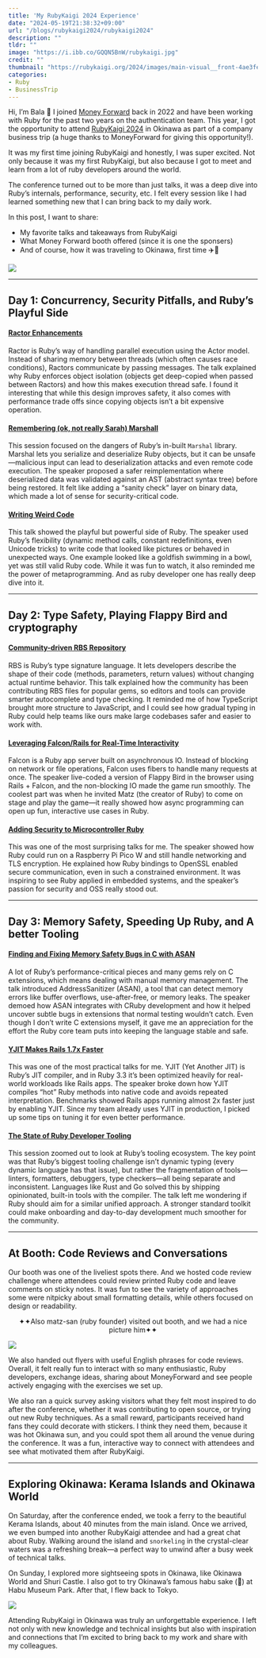 ```yaml
---
title: 'My RubyKaigi 2024 Experience'
date: "2024-05-19T21:38:32+09:00"
url: "/blogs/rubykaigi2024/rubykaigi2024"
description: ""
tldr: ""
image: "https://i.ibb.co/GQQN5BnW/rubykaigi.jpg"
credit: ""
thumbnail: "https://rubykaigi.org/2024/images/main-visual__front-4ae3fe66.svg"
categories:
- Ruby
- BusinessTrip
---
```


Hi, I’m Bala 👋
I joined [Money Forward](https://moneyforward.com/) back in 2022 and have been working with Ruby for the past two years on the authentication team. This year, I got the opportunity to attend [RubyKaigi 2024](https://rubykaigi.org/2024/) in Okinawa as part of a company business trip (a huge thanks to MoneyForward for giving this opportunity!).
 <!--more-->
It was my first time joining RubyKaigi and honestly, I was super excited. Not only because it was my first RubyKaigi, but also because I got to meet and learn from a lot of ruby developers around the world.

The conference turned out to be more than just talks, it was a deep dive into Ruby’s internals, performance, security, etc. I felt every session like I had learned something new that I can bring back to my daily work.

In this post, I want to share:
- My favorite talks and takeaways from RubyKaigi
- What Money Forward booth offered (since it is one the sponsers)
- And of course, how it was traveling to Okinawa, first time ✈️🌴

<img src="https://i.ibb.co/mrQKX3Pz/Whats-App-Image-Aug-19-2025.jpg" />

---

## Day 1: Concurrency, Security Pitfalls, and Ruby’s Playful Side

#### [Ractor Enhancements](https://rubykaigi.org/2024/presentations/ko1.html)
Ractor is Ruby’s way of handling parallel execution using the Actor model. Instead of sharing memory between threads (which often causes race conditions), Ractors communicate by passing messages. The talk explained why Ruby enforces object isolation (objects get deep-copied when passed between Ractors) and how this makes execution thread safe. I found it interesting that while this design improves safety, it also comes with performance trade offs since copying objects isn’t a bit expensive operation.


#### [Remembering (ok, not really Sarah) Marshall](https://rubykaigi.org/2024/presentations/segiddins.html)
This session focused on the dangers of Ruby’s in-built `Marshal` library. Marshal lets you serialize and deserialize Ruby objects, but it can be unsafe—malicious input can lead to deserialization attacks and even remote code execution. The speaker proposed a safer reimplementation where deserialized data was validated against an AST (abstract syntax tree) before being restored. It felt like adding a “sanity check” layer on binary data, which made a lot of sense for security-critical code.

#### [Writing Weird Code](https://rubykaigi.org/2024/presentations/tompng.html)
This talk showed the playful but powerful side of Ruby. The speaker used Ruby’s flexibility (dynamic method calls, constant redefinitions, even Unicode tricks) to write code that looked like pictures or behaved in unexpected ways. One example looked like a goldfish swimming in a bowl, yet was still valid Ruby code. While it was fun to watch, it also reminded me the power of metaprogramming. And as ruby developer one has really deep dive into it.

---

## Day 2: Type Safety, Playing Flappy Bird and cryptography

#### [Community-driven RBS Repository](https://rubykaigi.org/2024/presentations/p_ck_.html)
RBS is Ruby’s type signature language. It lets developers describe the shape of their code (methods, parameters, return values) without changing actual runtime behavior. This talk explained how the community has been contributing RBS files for popular gems, so editors and tools can provide smarter autocomplete and type checking. It reminded me of how TypeScript brought more structure to JavaScript, and I could see how gradual typing in Ruby could help teams like ours make large codebases safer and easier to work with.

#### [Leveraging Falcon/Rails for Real-Time Interactivity](https://rubykaigi.org/2024/presentations/ioquatix.html)
Falcon is a Ruby app server built on asynchronous IO. Instead of blocking on network or file operations, Falcon uses fibers to handle many requests at once. The speaker live-coded a version of Flappy Bird in the browser using Rails + Falcon, and the non-blocking IO made the game run smoothly. The coolest part was when he invited Matz (the creator of Ruby) to come on stage and play the game—it really showed how async programming can open up fun, interactive use cases in Ruby.

#### [Adding Security to Microcontroller Ruby](https://rubykaigi.org/2024/presentations/sylph01.html)
This was one of the most surprising talks for me. The speaker showed how Ruby could run on a Raspberry Pi Pico W and still handle networking and TLS encryption. He explained how Ruby bindings to OpenSSL enabled secure communication, even in such a constrained environment. It was inspiring to see Ruby applied in embedded systems, and the speaker’s passion for security and OSS really stood out.

---

## Day 3: Memory Safety, Speeding Up Ruby, and A better Tooling

#### [Finding and Fixing Memory Safety Bugs in C with ASAN](https://rubykaigi.org/2024/presentations/KJTsanaktsidis.html)
A lot of Ruby’s performance-critical pieces and many gems rely on C extensions, which means dealing with manual memory management. The talk introduced AddressSanitizer (ASAN), a tool that can detect memory errors like buffer overflows, use-after-free, or memory leaks. The speaker demoed how ASAN integrates with CRuby development and how it helped uncover subtle bugs in extensions that normal testing wouldn’t catch. Even though I don’t write C extensions myself, it gave me an appreciation for the effort the Ruby core team puts into keeping the language stable and safe.

#### [YJIT Makes Rails 1.7x Faster](https://rubykaigi.org/2024/presentations/k0kubun.html)
This was one of the most practical talks for me. YJIT (Yet Another JIT) is Ruby’s JIT compiler, and in Ruby 3.3 it’s been optimized heavily for real-world workloads like Rails apps. The speaker broke down how YJIT compiles “hot” Ruby methods into native code and avoids repeated interpretation. Benchmarks showed Rails apps running almost 2x faster just by enabling YJIT. Since my team already uses YJIT in production, I picked up some tips on tuning it for even better performance.

#### [The State of Ruby Developer Tooling](https://rubykaigi.org/2024/presentations/vinistock.html)
This session zoomed out to look at Ruby’s tooling ecosystem. The key point was that Ruby’s biggest tooling challenge isn’t dynamic typing (every dynamic language has that issue), but rather the fragmentation of tools—linters, formatters, debuggers, type checkers—all being separate and inconsistent. Languages like Rust and Go solved this by shipping opinionated, built-in tools with the compiler. The talk left me wondering if Ruby should aim for a similar unified approach. A stronger standard toolkit could make onboarding and day-to-day development much smoother for the community.

---

## At Booth: Code Reviews and Conversations
Our booth was one of the liveliest spots there. And we hosted code review challenge where attendees could review printed Ruby code and leave comments on sticky notes. It was fun to see the variety of approaches some were nitpicky about small formatting details, while others focused on design or readability.

<p style="text-align: center">✦✦Also matz-san (ruby founder) visited out booth, and we had a nice picture him✦✦</p>
<img src="https://i.ibb.co/N2vfTY7k/Whats-App-Image-Aug-19-2025-2.jpg" style="display: block; margin: 0 auto;"/>

We also handed out flyers with useful English phrases for code reviews. Overall, it felt really fun to interact with so many enthusiastic, Ruby developers, exchange ideas, sharing about MoneyForward and see people actively engaging with the exercises we set up.

We also ran a quick survey asking visitors what they felt most inspired to do after the conference, whether it was contributing to open source, or trying out new Ruby techniques. As a small reward, participants received hand fans they could decorate with stickers. I think they need them, because it was hot Okinawa sun, and you could spot them all around the venue during the conference. It was a fun, interactive way to connect with attendees and see what motivated them after RubyKaigi.

---

## Exploring Okinawa: Kerama Islands and Okinawa World

On Saturday, after the conference ended, we took a ferry to the beautiful Kerama Islands, about 40 minutes from the main island. Once we arrived, we even bumped into another RubyKaigi attendee and had a great chat about Ruby. Walking around the island and `snorkeling` in the crystal-clear waters was a refreshing break—a perfect way to unwind after a busy week of technical talks.

On Sunday, I explored more sightseeing spots in Okinawa, like Okinawa World and Shuri Castle. I also got to try Okinawa’s famous habu sake (🐍) at Habu Museum Park. After that, I flew back to Tokyo.

<img src="https://i.ibb.co/j99LqhJq/Whats-App-Image-Aug-19-2025-1.jpg" style="display: block; margin: 0 auto;"/>

Attending RubyKaigi in Okinawa was truly an unforgettable experience. I left not only with new knowledge and technical insights but also with inspiration and connections that I’m excited to bring back to my work and share with my colleagues.
